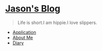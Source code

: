# [Jason's Blog](.)

> Life is short.I am hippie.I love slippers.

- [Application](application/index.md)
- [About Me](aboutme.md)
- [Diary](Diary/index.md)
